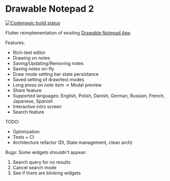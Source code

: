 # Drawable Notepad 2
[![Codemagic build status](https://api.codemagic.io/apps/5e9ea4ef23fafc18149bd52a/5e9ea4ef23fafc18149bd529/status_badge.svg)](https://codemagic.io/apps/5e9ea4ef23fafc18149bd52a/5e9ea4ef23fafc18149bd529/latest_build)


Flutter reimplementation of existing [Drawable Notepad App](https://github.com/tmarzeion/drawable-notepad)

Features:
- Rich-text editor
- Drawing on notes
- Saving/Updating/Removing notes
- Saving notes on-fly
- Draw mode setting bar state persistance
- Saved setting of draw/text modes
- Long press on note item -> Modal preview
- Share feature
- Supported languages: English, Polish, Danish, German, Russian, French, Japanese, Spanish
- Interactive intro screen
- Search feature

TODO:
- Optimization
- Tests + CI
- Architecture refactor (DI, State management, clean arch)

Bugs:
Some widgets shouldn't appear:
1. Search query for no results
2. Cancel search mode
3. See if there are blinking widgets